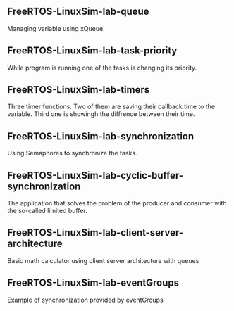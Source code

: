 ## FreeRTOS-LinuxSim-lab-queue
Managing variable using xQueue. 
## FreeRTOS-LinuxSim-lab-task-priority
While program is running one of the tasks is changing its priority. 
## FreeRTOS-LinuxSim-lab-timers
Three timer functions. Two of them are saving their callback time to the variable.
Third one is showingh the diffrence between their time.
## FreeRTOS-LinuxSim-lab-synchronization
Using Semaphores to synchronize the tasks.
## FreeRTOS-LinuxSim-lab-cyclic-buffer-synchronization
The application that solves
the problem of the producer and consumer with the so-called limited buffer.
## FreeRTOS-LinuxSim-lab-client-server-architecture
Basic math calculator using client server architecture with queues
## FreeRTOS-LinuxSim-lab-eventGroups
Example of synchronization provided by eventGroups
